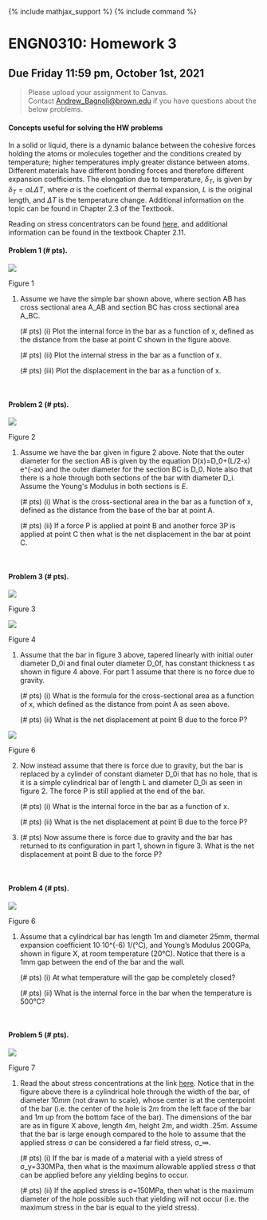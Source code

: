 {% include mathjax_support %}
{% include command %}



# ENGN0310: Homework 3
## Due Friday 11:59 pm, October 1st, 2021




> Please upload your assignment to Canvas.<br/>
> Contact Andrew_Bagnoli@brown.edu if you have questions about the below problems.   




#### Concepts useful for solving the HW problems

 In a solid or liquid, there is a dynamic balance between the cohesive forces holding the atoms or molecules together and the conditions created by temperature; higher temperatures imply greater distance between atoms. Different materials have different bonding forces and therefore different expansion coefficients. The elongation due to temperature, $\delta_{T}$, is given by $\delta_{T}=\alpha L \Delta T$, where $\alpha$ is the coeficent of thermal expansion, $L$ is the original length, and $\Delta T$ is the temperature change. Additional information on the topic can be found in Chapter 2.3 of the Textbook.

 Reading on stress concentrators can be found [here](), and additional information can be found in the textbook Chapter 2.11.

#### Problem 1 (# pts). 

![](./HW3_1.png)

Figure 1

1. Assume we have the simple bar shown above, where section AB has cross sectional area A_AB and section BC has cross sectional area A_BC. 

    (# pts) (i) Plot the internal force in the bar as a function of x, defined as the distance from the base at point C shown in the figure above.

    (# pts) (ii) Plot the internal stress in the bar as a function of x.

    (# pts) (iii) Plot the displacement in the bar as a function of x.


<br>

#### Problem 2 (# pts). 

![](./HW3_2.png)

Figure 2

1. Assume we have the bar given in figure 2 above. Note that the outer diameter for the section AB is given by the equation D(x)=D_0+(L/2-x) e^(-ax) and the outer diameter for the section BC is D_0. Note also that there is a hole through both sections of the bar with diameter D_i. Assume the Young's Modulus in both sections is $E$.

    (# pts) (i) What is the cross-sectional area in the bar as a function of x, defined as the distance from the base of the bar at point A. 

    (# pts) (ii) If a force P is applied at point B and another force 3P is applied at point C then what is the net displacement in the bar at point C. 

<br>

#### Problem 3 (# pts). 

![](./HW3_3.png)

Figure 3

![](./HW3_4.png)

Figure 4

1. Assume that the bar in figure 3 above, tapered linearly with initial outer diameter D_0i and final outer diameter D_0f, has constant thickness t as shown in figure 4 above. For part 1 assume that there is no force due to gravity. 

    (# pts) (i) What is the formula for the cross-sectional area as a function of x, which defined as the distance from point A as seen above.

    (# pts) (ii) What is the net displacement at point B due to the force P?

![](./HW3_5.png)

Figure 6

2. Now instead assume that there is force due to gravity, but the bar is replaced by a cylinder of constant diameter D_0i that has no hole, that is it is a simple cylindrical bar of length L and diameter D_0i as seen in figure 2. The force P is still applied at the end of the bar.

    (# pts) (i) What is the internal force in the bar as a function of x.

    (# pts) (ii) What is the net displacement at point B due to the force P?

3. (# pts) Now assume there is force due to gravity and the bar has returned to its configuration in part 1, shown in figure 3. What is the net displacement at point B due to the force P?

<br>

#### Problem 4 (# pts). 

![](./HW3_6.png)

Figure 6

1. Assume that a cylindrical bar has length 1m and diameter 25mm, thermal expansion coefficient 10∙10^(-6)  1/(°C), and Young’s Modulus 200GPa, shown in figure X, at room temperature (20°C). Notice that there is a 1mm gap between the end of the bar and the wall.

    (# pts) (i) At what temperature will the gap be completely closed?

    (# pts) (ii) What is the internal force in the bar when the temperature is 500°C?

<br>

#### Problem 5 (# pts). 

![](./HW3_7.png)

Figure 7

1. Read the about stress concentrations at the link [here](C:\Users\bagno\OneDrive\Documents\Github\ENGN0310\CourseNotes\Bars7.md). Notice that in the figure above there is a cylindrical hole through the width of the bar, of diameter $10mm$ (not drawn to scale), whose center is at the centerpoint of the bar (i.e. the center of the hole is $2m$ from the left face of the bar and $1m$ up from the bottom face of the bar). The dimensions of the bar are as in figure X above, length 4m, height 2m, and width .25m. Assume that the bar is large enough compared to the hole to assume that the applied stress σ can be considered a far field stress, σ_∞. 

    (# pts) (i) If the bar is made of a material with a yield stress of σ_y=330MPa, then what is the maximum allowable applied stress σ that can be applied before any yielding begins to occur.

    (# pts) (ii) If the applied stress is σ=150MPa, then what is the maximum diameter of the hole possible such that yielding will not occur (i.e. the maximum stress in the bar is equal to the yield stress).

<br>